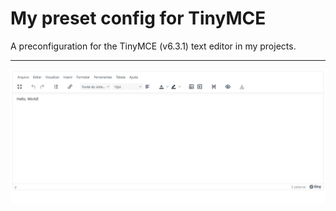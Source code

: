 # My preset config for TinyMCE
A preconfiguration for the TinyMCE (v6.3.1) text editor in my projects.

<hr>
<img src="https://github.com/ronnyjohnti/tinymce-my-preset/raw/main/Screenshot.png">
